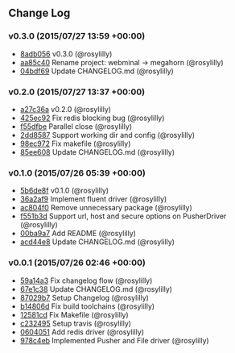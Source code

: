 ## Change Log

### v0.3.0 (2015/07/27 13:59 +00:00)
- [8adb056](https://github.com/megahorn/megahorn/commit/8adb056b7c1854375a5b36e8f72b7b519eed8488) v0.3.0 (@rosylilly)
- [aa85c40](https://github.com/megahorn/megahorn/commit/aa85c401905f81dba86b6224ecd910e09139a55f) Rename project: webminal -> megahorn (@rosylilly)
- [04bdf69](https://github.com/megahorn/megahorn/commit/04bdf696f88cb56e53e16b71f95a2f2f45e8e42f) Update CHANGELOG.md (@rosylilly)

### v0.2.0 (2015/07/27 13:37 +00:00)
- [a27c36a](https://github.com/megahorn/megahorn/commit/a27c36a9c5904f27ed7a38d43aeeae37b3d2f905) v0.2.0 (@rosylilly)
- [425ec92](https://github.com/megahorn/megahorn/commit/425ec9222d7ab4d672d6b950994ec9808576fada) Fix redis blocking bug (@rosylilly)
- [f55dfbe](https://github.com/megahorn/megahorn/commit/f55dfbef75c766727a641e1267079d536ad9714c) Parallel close (@rosylilly)
- [2dd8587](https://github.com/megahorn/megahorn/commit/2dd85878732932938c45698c40dda7927ac0b060) Support working dir and config (@rosylilly)
- [98ec972](https://github.com/megahorn/megahorn/commit/98ec9723ff9a18941f16056797dd3a96bb388331) Fix makefile (@rosylilly)
- [85ee608](https://github.com/megahorn/megahorn/commit/85ee60879c301c4ec2b3f8fc68e14d4581ac61f4) Update CHANGELOG.md (@rosylilly)

### v0.1.0 (2015/07/26 05:39 +00:00)
- [5b6de8f](https://github.com/megahorn/megahorn/commit/5b6de8f0979bf42ba67bde6da41a447d07776cbe) v0.1.0 (@rosylilly)
- [36a2af9](https://github.com/megahorn/megahorn/commit/36a2af910138247faa958daf1555a76515137fc5) Implement fluent driver (@rosylilly)
- [ac804f0](https://github.com/megahorn/megahorn/commit/ac804f069fe007564f18d597979ba962600136fc) Remove unnecessary package (@rosylilly)
- [f551b3d](https://github.com/megahorn/megahorn/commit/f551b3d0c801a016cdbbf4b7e93e3c6ee65df361) Support url, host and secure options on PusherDriver (@rosylilly)
- [00ba9a7](https://github.com/megahorn/megahorn/commit/00ba9a7968ad12327c610fa852f5fc41f1a15047) Add README (@rosylilly)
- [acd44e8](https://github.com/megahorn/megahorn/commit/acd44e8d63a975b19f94b92cf8983ad43c3a382e) Update CHANGELOG.md (@rosylilly)

### v0.0.1 (2015/07/26 02:46 +00:00)
- [59a14a3](https://github.com/megahorn/megahorn/commit/59a14a350c68624532fa321c669a90644260a4cc) Fix changelog flow (@rosylilly)
- [67e1c38](https://github.com/megahorn/megahorn/commit/67e1c38502141189b4297b5ce94445ee5372eeb1) Update CHANGELOG.md (@rosylilly)
- [87029b7](https://github.com/megahorn/megahorn/commit/87029b70de31ee74c3d7fc739307c4ebc25fdece) Setup Changelog (@rosylilly)
- [b14806d](https://github.com/megahorn/megahorn/commit/b14806d4025a6e537acd7a6fed8a114245d4e4fb) Fix build toolchains (@rosylilly)
- [12581cd](https://github.com/megahorn/megahorn/commit/12581cddf63f96e7e98fc63566afdb8738d81799) Fix Makefile (@rosylilly)
- [c232495](https://github.com/megahorn/megahorn/commit/c2324956633b0538bd27fffcaa28c1fcedffac71) Setup travis (@rosylilly)
- [0604051](https://github.com/megahorn/megahorn/commit/06040518fe02b412ad14c10dedeefced1bcb90c6) Add redis driver (@rosylilly)
- [978c4eb](https://github.com/megahorn/megahorn/commit/978c4eb545addbed7ad8307b2a7ce28bd3653878) Implemented Pusher and File driver (@rosylilly)